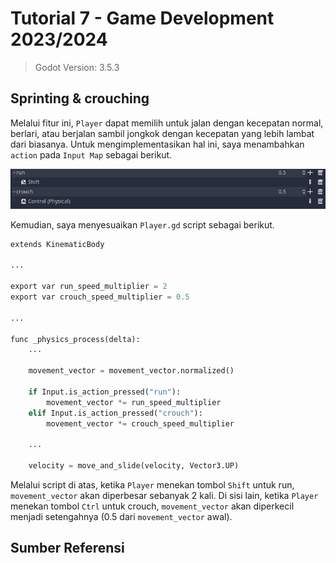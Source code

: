 # Tutorial 7 - Game Development 2023/2024

> Godot Version: 3.5.3

## Sprinting & crouching

Melalui fitur ini, `Player` dapat memilih untuk jalan dengan kecepatan normal, berlari, atau berjalan sambil jongkok dengan kecepatan yang lebih lambat dari biasanya. Untuk mengimplementasikan hal ini, saya menambahkan `action` pada `Input Map` sebagai berikut.

![Input Map](./screenshot/input_map.png)

Kemudian, saya menyesuaikan `Player.gd` script sebagai berikut.

```py
extends KinematicBody

...

export var run_speed_multiplier = 2
export var crouch_speed_multiplier = 0.5

...

func _physics_process(delta):
    ...

    movement_vector = movement_vector.normalized()

    if Input.is_action_pressed("run"):
        movement_vector *= run_speed_multiplier
    elif Input.is_action_pressed("crouch"):
        movement_vector *= crouch_speed_multiplier

    ...

    velocity = move_and_slide(velocity, Vector3.UP)
```

Melalui script di atas, ketika `Player` menekan tombol `Shift` untuk run, `movement_vector` akan diperbesar sebanyak 2 kali. Di sisi lain, ketika `Player` menekan tombol `Ctrl` untuk crouch, `movement_vector` akan diperkecil menjadi setengahnya (0.5 dari `movement_vector` awal).

## Sumber Referensi
